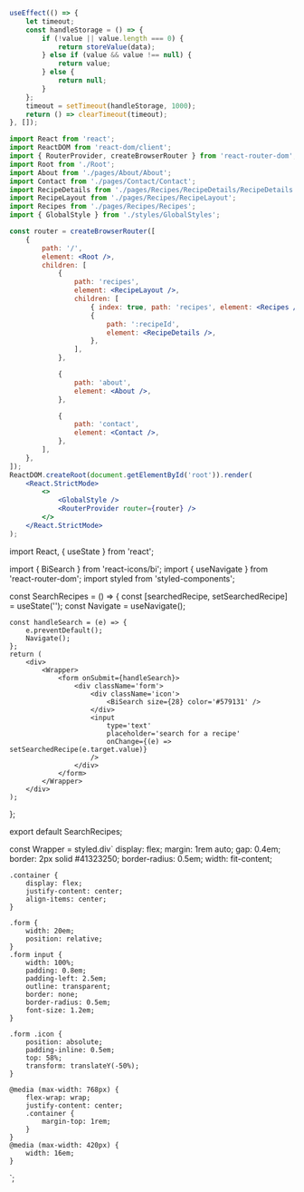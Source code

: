 ```jsx
useEffect(() => {
	let timeout;
	const handleStorage = () => {
		if (!value || value.length === 0) {
			return storeValue(data);
		} else if (value && value !== null) {
			return value;
		} else {
			return null;
		}
	};
	timeout = setTimeout(handleStorage, 1000);
	return () => clearTimeout(timeout);
}, []);
```

```jsx
import React from 'react';
import ReactDOM from 'react-dom/client';
import { RouterProvider, createBrowserRouter } from 'react-router-dom';
import Root from './Root';
import About from './pages/About/About';
import Contact from './pages/Contact/Contact';
import RecipeDetails from './pages/Recipes/RecipeDetails/RecipeDetails';
import RecipeLayout from './pages/Recipes/RecipeLayout';
import Recipes from './pages/Recipes/Recipes';
import { GlobalStyle } from './styles/GlobalStyles';

const router = createBrowserRouter([
	{
		path: '/',
		element: <Root />,
		children: [
			{
				path: 'recipes',
				element: <RecipeLayout />,
				children: [
					{ index: true, path: 'recipes', element: <Recipes /> },
					{
						path: ':recipeId',
						element: <RecipeDetails />,
					},
				],
			},

			{
				path: 'about',
				element: <About />,
			},

			{
				path: 'contact',
				element: <Contact />,
			},
		],
	},
]);
ReactDOM.createRoot(document.getElementById('root')).render(
	<React.StrictMode>
		<>
			<GlobalStyle />
			<RouterProvider router={router} />
		</>
	</React.StrictMode>
);
```

import React, { useState } from 'react';

import { BiSearch } from 'react-icons/bi';
import { useNavigate } from 'react-router-dom';
import styled from 'styled-components';

const SearchRecipes = () => {
const [searchedRecipe, setSearchedRecipe] = useState('');
const Navigate = useNavigate();

    const handleSearch = (e) => {
    	e.preventDefault();
    	Navigate();
    };
    return (
    	<div>
    		<Wrapper>
    			<form onSubmit={handleSearch}>
    				<div className='form'>
    					<div className='icon'>
    						<BiSearch size={28} color='#579131' />
    					</div>
    					<input
    						type='text'
    						placeholder='search for a recipe'
    						onChange={(e) => setSearchedRecipe(e.target.value)}
    					/>
    				</div>
    			</form>
    		</Wrapper>
    	</div>
    );

};

export default SearchRecipes;

const Wrapper = styled.div`
display: flex;
margin: 1rem auto;
gap: 0.4em;
border: 2px solid #41323250;
border-radius: 0.5em;
width: fit-content;

    .container {
    	display: flex;
    	justify-content: center;
    	align-items: center;
    }

    .form {
    	width: 20em;
    	position: relative;
    }
    .form input {
    	width: 100%;
    	padding: 0.8em;
    	padding-left: 2.5em;
    	outline: transparent;
    	border: none;
    	border-radius: 0.5em;
    	font-size: 1.2em;
    }

    .form .icon {
    	position: absolute;
    	padding-inline: 0.5em;
    	top: 58%;
    	transform: translateY(-50%);
    }

    @media (max-width: 768px) {
    	flex-wrap: wrap;
    	justify-content: center;
    	.container {
    		margin-top: 1rem;
    	}
    }
    @media (max-width: 420px) {
    	width: 16em;
    }

`;

